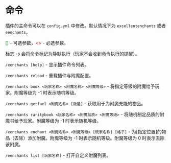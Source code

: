 # 命令
插件的主命令可以在 `config.yml` 中修改。默认情况下为 `excellentenchants` 或者 `eenchants`。

<font color="green">[]</font> - 可选参数，<font color="red"><></font> - 必选参数。

标志 -s 会将命令标记为静默执行（玩家不会收到命令执行的提醒）。

`/eenchants [help]` - 显示插件命令列表。

`/eenchants reload` - 重载插件与附魔配置。

`/eenchants book <玩家名称> <附魔名称> <附魔等级>` - 将指定等级的附魔给予玩家。附魔等级为 -1 时表示随机等级。

`/eenchants getfuel <附魔名称> [数量]` - 获取用于为附魔充能的物品。

`/eenchants raritybook <玩家名称> <附魔品质> <附魔等级>` - 将随机制定品质的附魔书给予玩家。附魔等级为 -1 时表示随机等级。

`/eenchants enchant <附魔名称> <附魔等级> [玩家名称] [格子]` - 为[指定位置]的物品（去除）添加附魔。附魔等级为 -1 时表示随机等级。附魔等级为 0 时表示去除该附魔。

`/eenchants list [玩家名称]` - 打开自定义附魔列表。